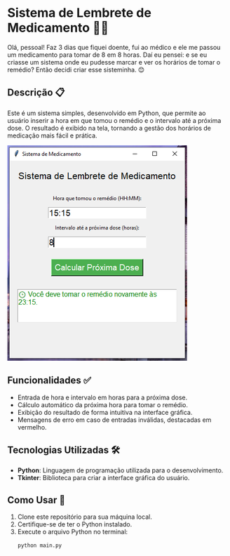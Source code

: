 # Sistema de Lembrete de Medicamento 💊⏰

Olá, pessoal! Faz 3 dias que fiquei doente, fui ao médico e ele me passou um medicamento para tomar de 8 em 8 horas. Daí eu pensei: e se eu criasse um sistema onde eu pudesse marcar e ver os horários de tomar o remédio? Então decidi criar esse sisteminha. 😊

## Descrição 📋

Este é um sistema simples, desenvolvido em Python, que permite ao usuário inserir a hora em que tomou o remédio e o intervalo até a próxima dose. O resultado é exibido na tela, tornando a gestão dos horários de medicação mais fácil e prática.

![Screenshot do Sistema](img.png)

## Funcionalidades ✅

- Entrada de hora e intervalo em horas para a próxima dose.
- Cálculo automático da próxima hora para tomar o remédio.
- Exibição do resultado de forma intuitiva na interface gráfica.
- Mensagens de erro em caso de entradas inválidas, destacadas em vermelho.

## Tecnologias Utilizadas 🛠️

- **Python**: Linguagem de programação utilizada para o desenvolvimento.
- **Tkinter**: Biblioteca para criar a interface gráfica do usuário.

## Como Usar 🚀

1. Clone este repositório para sua máquina local.
2. Certifique-se de ter o Python instalado.
3. Execute o arquivo Python no terminal:
   ```bash
   python main.py
